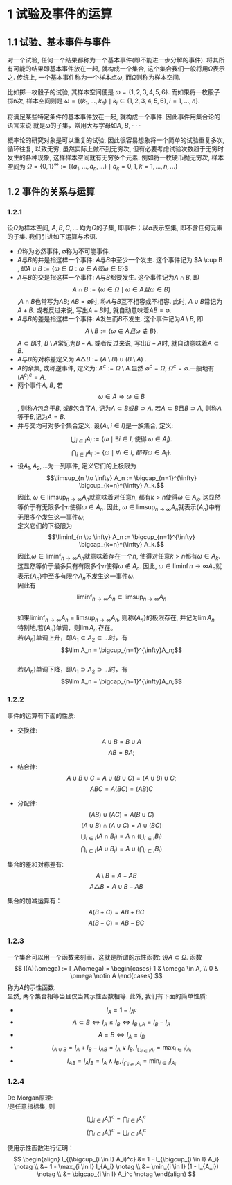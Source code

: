 
# 1 试验及事件的运算

## 1.1 试验、基本事件与事件
对一个试验, 任何一个结果都称为一个基本事件(即不能进一步分解的事件). 将其所有可能的结果即基本事件放在一起, 就构成一个集合, 这个集合我们一般将用$\Omega$表示之. 传统上, 一个基本事件称为一个样本点$\omega$, 而$\Omega$则称为样本空间.

比如掷一枚骰子的试验, 其样本空间便是
$\omega = \{ 1, 2, 3, 4, 5, 6 \}$.
而如果将一枚骰子掷n次, 样本空间则是
$\omega = \{ (k_1, ..., k_n)\mid k_i \in \{ 1, 2, 3, 4, 5, 6 \}, i=1,...,n \}$.

将满足某些特定条件的基本事件放在一起, 就构成一个事件. 因此事件用集合论的语言来说
就是$\omega$的子集，常用大写字母如$A$, $B$, · · ·

概率论的研究对象是可以重复的试验, 因此很容易想象将一个简单的试验重复多次, 循环往复, 以致无穷, 虽然实际上做不到无穷次, 但有必要考虑试验次数趋于无穷时发生的各种现象, 这样样本空间就有无穷多个元素.
例如将一枚硬币抛无穷次, 样本空间为
$\Omega = \{0, 1\}^\infty := \{(a_1, ..., a_n, ...) \mid a_k= 0, 1, k=1,...,n,...\}$

## 1.2 事件的关系与运算
### 1.2.1
设$\Omega$为样本空间, $A, B, C, ...$ 均为$\Omega$的子集, 即事件；以$\emptyset$表示空集, 即不含任何元素的子集. 我们引进如下运算与术语.
- $\Omega$称为必然事件, $\emptyset$称为不可能事件.
- $A$与$B$的并是指这样一个事件: $A$与$B$中至少一个发生. 这个事件记为 $A \cup B $, 即$$A \cup B := \{ \omega \in \Omega : \omega \in A 或 \omega \in B \}$$
- $A$与$B$的交是指这样一个事件: $A$与$B$都要发生. 这个事件记为$A \cap B$, 即$$ A \cap B := \{ \omega \in \Omega \mid \omega \in A 且 \omega \in B\}$$,$A \cap B$也常写为$AB$; $AB = \emptyset$时, 称$A$与$B$互不相容或不相容. 此时, $A \cup B$常记为$A + B$. 或者反过来说, 写出$A + B$时, 就自动意味着$AB = \emptyset$.
- $A$与$B$的差是指这样一个事件: $A$发生而$B$不发生. 这个事件记为$A \setminus B$, 即$$A \setminus B := \{ \omega \in A 且 \omega \notin B\}.$$ $A \subset B$时, $B \setminus A$常记为$B - A$. 或者反过来说, 写出$B - A$时, 就自动意味着$A \subset B$.
- $A$与$B$的对称差定义为:$A \triangle B := (A \setminus B) \cup (B \setminus A)$ .
- $A$的余集, 或称逆事件, 定义为: $A^c := \Omega \setminus A$.显然
$\emptyset^c = \Omega$, $\Omega^c = \emptyset$.一般地有$(A^c)^c = A$.
- 两个事件$A$, $B$, 若$$\omega \in A \Rightarrow \omega \in B$$,
则称$A$包含于$B$, 或$B$包含了$A$, 记为$A \subset B$或$B \supset A$. 若$A \subset B$且$B \supset A$, 则称$A$等于$B$,记为$A = B$.
- 并与交均可对多个集合定义. 设$\{A_i, i \in I\}$是一族集合, 定义:$$\bigcup_{i \in I} A_i := \{ \omega \mid \exists i \in I, \; \text{使得} \; \omega \in A_i \}.$$
$$\bigcap_{i \in I} A_i := \{ \omega \mid \forall i \in I, \; 都有\omega \in A_i \}.$$
- 设$A_1, A_2, ...$为一列事件, 定义它们的上极限为$$\limsup_{n \to \infty} A_n := \bigcap_{n=1}^{\infty} \bigcup_{k=n}^{\infty} A_k.$$因此, $\omega \in \limsup_{n \to \infty} A_n$就意味着对任意$n$, 都有$k > n$使得$\omega \in A_k$. 这显然等价于有无限多个$n$使得$ω \in A_n$. 因此, $\omega \in \limsup_{n \to \infty} A_n$就表示$\{A_n\}$中有无限多个发生这一事件$\omega$;  
定义它们的下极限为$$\liminf_{n \to \infty} A_n := \bigcup_{n=1}^{\infty} \bigcap_{k=n}^{\infty} A_k.$$因此,$\omega \in \liminf_{n \to \infty} A_n$就意味着存在一个$n$, 使得对任意$k > n$都有$\omega \in A_k$. 这显然等价于最多只有有限多个$n$使得$\omega \notin A_n$. 因此, $\omega \in \liminf{n \to \infty} A_n$就表示$\{A_n\}$中至多有限个$A_n$不发生这一事件$\omega$.  
因此有$$\liminf_{n \to \infty} A_n \subset \limsup_{n \to \infty} A_n$$  
如果$\liminf_{n \to \infty} A_n = \limsup_{n \to \infty} A_n$, 则称$\{A_n\}$的极限存在, 并记为$\lim A_n$  
特别地,若$\{A_n\}$单调，则$\lim A_n$ 存在。  
若$\{A_n\}$单调上升，即$A_1 \subset A_2 \subset ...$时，有$$\lim A_n = \bigcup_{n=1}^{\infty}A_n;$$  
若$\{A_n\}$单调下降，即$A_1 \supset A_2 \supset ...$时，有$$\lim A_n = \bigcap_{n=1}^{\infty}A_n;$$

### 1.2.2  

事件的运算有下面的性质:  

- 交换律: $$A \cup B = B \cup A$$ $$AB = BA;$$

- 结合律: $$A \cup B \cup C = A \cup (B \cup C) = (A \cup B) \cup C;$$
$$ABC = A(BC) = (AB)C$$

- 分配律: $$(AB) \cup (AC) = A(B \cup C)$$
$$(A \cup B) \cap (A \cup C) = A \cup (BC)$$
$$\bigcup_{i \in I} (A \cap B_i) = A \cap (\bigcup_{i \in I} B_i)$$
$$\bigcap_{i \in I} (A \cup B_i) = A \cup (\bigcap_{i \in I} B_i)$$

集合的差和对称差有:
$$A \setminus B = A - AB$$
$$A \triangle B = A \cup B - AB$$

集合的加减运算有：
$$ A(B+C) = AB + BC$$
$$ A(B-C) = AB - BC$$

### 1.2.3
一个集合可以用一个函数来刻画，这就是所谓的示性函数:
设$A \subset \Omega$. 函数
$$
I(A)(\omega) := I_A(\omega) = 
\begin{cases} 
1 & \omega \in A, \\ 
0 & \omega \notin A 
\end{cases}
$$
称为$A$的示性函数.  
显然, 两个集合相等当且仅当其示性函数相等. 此外, 我们有下面的简单性质:  

- $$ I_A = 1 - I_{A^c} $$
- $$ A \subset B \Leftrightarrow I_A \leq I_B \Leftrightarrow I_{B \setminus A} = I_B - I_A$$
- $$ A = B \Leftrightarrow I_A = I_B $$
- $$ I_{A \cup B} = I_A + I_B - I_{AB} = I_A \vee I_B, {I_{\bigcup_{i \in I}A_i}} = \max_{i \in I} I_{A_i}$$
- $$ I_{AB} = I_A I_B = I_A \wedge I_B, {I_{\bigcap_{i \in I}A_i}} = \min_{i \in I} I_{A_i}$$

### 1.2.4

De Morgan原理:  
$I$是任意指标集, 则
$$ (\bigcup_{i \in I} A_i)^c = \bigcap_{i \in I} A_i^c $$
$$ (\bigcap_{i \in I} A_i)^c = \bigcup_{i \in I} A_i^c $$

使用示性函数进行证明：
$$ 
    \begin{align}
        I_{(\bigcup_{i \in I} A_i)^c} &= 1 - I_{\bigcup_{i \in I} A_i} \notag \\ 
        &= 1 - \max_{i \in I} I_{A_i} \notag \\
        &= \min_{i \in I} (1 - I_{A_i}) \notag \\
        &= \bigcap_{i \in I} A_i^c \notag 
    \end{align}
$$

